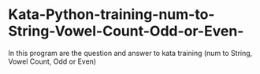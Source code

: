 # Kata-Python-training-num-to-String-Vowel-Count-Odd-or-Even-
In this program are the question and answer to kata training (num to String, Vowel Count, Odd or Even)
